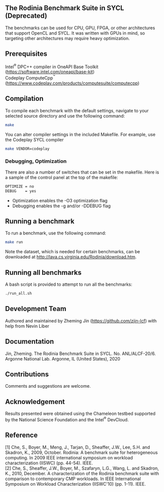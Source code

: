 ##  The Rodinia Benchmark Suite in SYCL (Deprecated)

The benchmarks can be used for CPU, GPU, FPGA, or other architectures that support OpenCL and SYCL. It was written with GPUs in mind, so targeting other architectures may require heavy optimization.

##  Prerequisites

Intel<sup>®</sup> DPC++ compiler in OneAPI Base Toolkit (https://software.intel.com/oneapi/base-kit)  
Codeplay ComputeCpp<sup>™</sup> (https://www.codeplay.com/products/computesuite/computecpp) 


## Compilation

To compile each benchmark with the default settings, navigate to your selected source directory and use the following command:

```bash
make
```

 You can alter compiler settings in the included Makefile. For example, use the Codeplay SYCL compiler
```bash
make VENDOR=codeplay
```

### Debugging, Optimization 

There are also a number of switches that can be set in the makefile. Here is a sample of the control panel at the top of the makefile:

```bash
OPTIMIZE = no
DEBUG    = yes
```
- Optimization enables the -O3 optimization flag
- Debugging enables the -g and/or -DDEBUG flag 

## Running a benchmark

To run a benchmark, use the following command:
```bash
make run
```

Note the dataset, which is needed for certain benchmarks, can be downloaded at http://lava.cs.virginia.edu/Rodinia/download.htm.

## Running all benchmarks

A bash script is provided to attempt to run all the benchmarks:
```bash
./run_all.sh
```

## Development Team
Authored and maintained by Zheming Jin (https://github.com/zjin-lcf) with help from Nevin Liber

## Documentation
Jin, Zheming. The Rodinia Benchmark Suite in SYCL. No. ANL/ALCF-20/6. Argonne National Lab. Argonne, IL (United States), 2020

## Contributions
Comments and suggestions are welcome. 

## Acknowledgement
Results presented were obtained using the Chameleon testbed supported by the National Science Foundation and the Intel<sup>®</sup> DevCloud.

## Reference
[1] Che, S., Boyer, M., Meng, J., Tarjan, D., Sheaffer, J.W., Lee, S.H. and Skadron, K., 2009, October. Rodinia: A benchmark suite for
heterogeneous computing. In 2009 IEEE international symposium on workload characterization (IISWC) (pp. 44-54). IEEE.  
[2] Che, S., Sheaffer, J.W., Boyer, M., Szafaryn, L.G., Wang, L. and Skadron, K., 2010, December. A characterization of the Rodinia
benchmark suite with comparison to contemporary CMP workloads. In IEEE International Symposium on Workload Characterization (IISWC'10) (pp. 1-11). IEEE.

